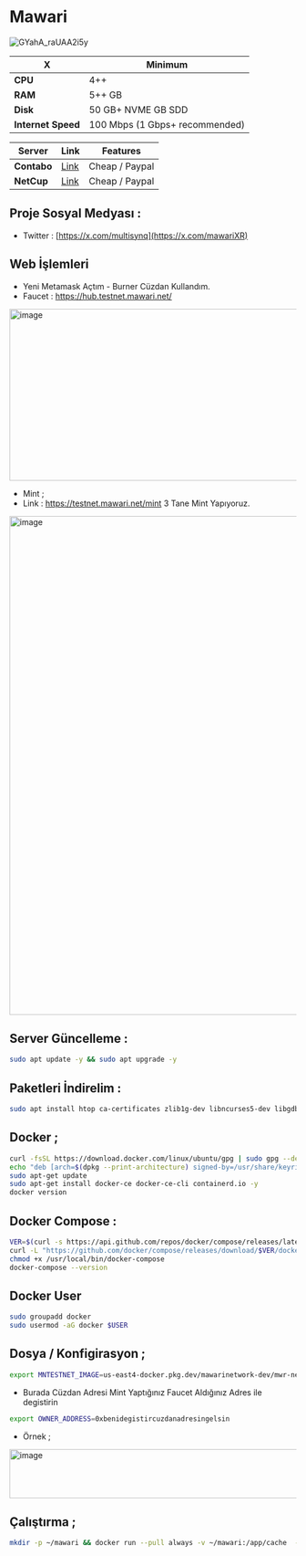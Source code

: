 # Mawari

![GYahA_raUAA2i5y](https://github.com/user-attachments/assets/1bad4a09-6812-4f18-8ac8-723c73ffd8a1)

| X        | Minimum              |
|------------------|----------------------------|
| **CPU**          | 4++ |
| **RAM**          | 5++ GB                    |
| **Disk**      | 50 GB+ NVME GB SDD                   |
| **Internet Speed**      | 100 Mbps (1 Gbps+ recommended) |


| Server         | Link              | Features |
|------------------|----------------------------|----------------------------|
| **Contabo**          | [Link](https://www.dpbolvw.net/click-101330552-12454592)                     | Cheap / Paypal  |
| **NetCup**          | [Link](https://www.netcup.com/en/?ref=261820) | Cheap / Paypal |

## Proje Sosyal Medyası : 
- Twitter : [https://x.com/multisynq](https://x.com/mawariXR)

## Web İşlemleri

- Yeni Metamask Açtım - Burner Cüzdan Kullandım.
- Faucet : https://hub.testnet.mawari.net/

<img width="1023" height="301" alt="image" src="https://github.com/user-attachments/assets/0fbb79c7-5dd7-46ab-84a5-a724c5820c84" />

- Mint ; 
- Link : https://testnet.mawari.net/mint  3 Tane Mint Yapıyoruz.
<img width="1294" height="874" alt="image" src="https://github.com/user-attachments/assets/bc3efc75-ffb3-4a41-8ede-6f6a7626c3c4" />


## Server Güncelleme : 

```bash
sudo apt update -y && sudo apt upgrade -y
```
## Paketleri İndirelim :

```bash
sudo apt install htop ca-certificates zlib1g-dev libncurses5-dev libgdbm-dev libnss3-dev tmux iptables curl nvme-cli git wget make jq libleveldb-dev build-essential pkg-config ncdu tar clang bsdmainutils lsb-release libssl-dev libreadline-dev libffi-dev jq gcc screen file unzip lz4 -y
```

## Docker ; 

```bash
curl -fsSL https://download.docker.com/linux/ubuntu/gpg | sudo gpg --dearmor -o /usr/share/keyrings/docker-archive-keyring.gpg
echo "deb [arch=$(dpkg --print-architecture) signed-by=/usr/share/keyrings/docker-archive-keyring.gpg] https://download.docker.com/linux/ubuntu $(lsb_release -cs) stable" | sudo tee /etc/apt/sources.list.d/docker.list > /dev/null
sudo apt-get update
sudo apt-get install docker-ce docker-ce-cli containerd.io -y
docker version
```

## Docker Compose : 

```bash
VER=$(curl -s https://api.github.com/repos/docker/compose/releases/latest | grep tag_name | cut -d '"' -f 4)
curl -L "https://github.com/docker/compose/releases/download/$VER/docker-compose-$(uname -s)-$(uname -m)" -o /usr/local/bin/docker-compose
chmod +x /usr/local/bin/docker-compose
docker-compose --version
```

## Docker User

```bash
sudo groupadd docker
sudo usermod -aG docker $USER
```

## Dosya / Konfigirasyon ; 
```bash
export MNTESTNET_IMAGE=us-east4-docker.pkg.dev/mawarinetwork-dev/mwr-net-d-car-uses4-public-docker-registry-e62e/mawari-node:latest
```

- Burada Cüzdan Adresi Mint Yaptığınız Faucet Aldığınız Adres ile degistirin

```bash
export OWNER_ADDRESS=0xbenidegistircuzdanadresingelsin
```

- Örnek ; 

<img width="1117" height="86" alt="image" src="https://github.com/user-attachments/assets/cfdfa7ac-6661-4518-a3ce-e27b1600b6f7" />


## Çalıştırma ;
```bash
mkdir -p ~/mawari && docker run --pull always -v ~/mawari:/app/cache  -e OWNERS_ALLOWLIST=$OWNER_ADDRESS $MNTESTNET_IMAGE
```

